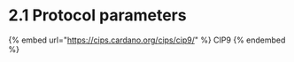 # 2.1 Protocol parameters



{% embed url="https://cips.cardano.org/cips/cip9/" %}
CIP9&#x20;
{% endembed %}
